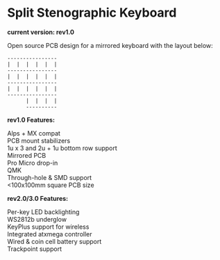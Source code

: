 # Split Stenographic Keyboard

**current version: rev1.0**

Open source PCB design for a mirrored keyboard with the layout below:

    ----------------
    |  |  |  |  |  |
    ----------------
    |  |  |  |  |  |
    ----------------
    |  |  |  |  |  |
    ----------------
          |  |  |  |
          ----------

**rev1.0 Features:**

Alps + MX compat  
PCB mount stabilizers  
1u x 3 and 2u + 1u bottom row support  
Mirrored PCB  
Pro Micro drop-in  
QMK  
Through-hole & SMD support  
<100x100mm square PCB size

**rev2.0/3.0 Features:**

Per-key LED backlighting  
WS2812b underglow  
KeyPlus support for wireless  
Integrated atxmega controller  
Wired & coin cell battery support  
Trackpoint support
